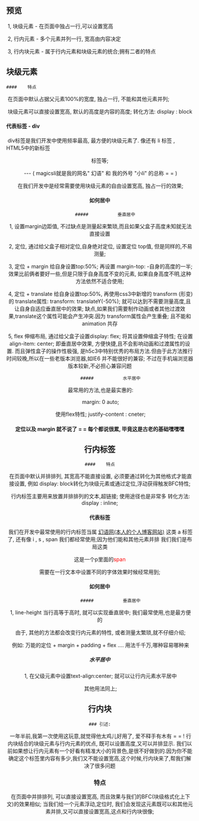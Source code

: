## 预览

​	1,  块级元素 - 在页面中独占一行,可以设置宽高

​	2, 行内元素 - 多个元素并列一行, 宽高由内容决定

​	3, 行内块元素 - 属于行内元素和块级元素的统合;拥有二者的特点

## 块级元素

	#### 	特点

​			在页面中默认占据父元素100%的宽度, 独占一行, 不能和其他元素并列;

​			块级元素可以直接设置宽高,  默认的高度是内容的高度; 转化方法:       display : block

#### 	代表标签 - div

​		div标签是我们开发中使用频率最高, 最方便的块级元素了.  像还有 li 标签 , HTML5中的新标签 <header> 标签等;

​										---  ( magicsli就是我的网名" 幻语" 和 我的外号 "小li" 的总称  = = ) 

​		在我们开发中是经常需要使用块级元素的自由设置宽高, 独占一行的效果;

#### 	如何居中

		##### 			垂直居中

​				1, 	设置margin边距值, 不过缺点是测量起来繁琐,而且如果父盒子高度未知就无法直接设置

​				2, 	定位, 通过给父盒子相对定位,自身绝对定位, 设置定位 top值, 但是同样的,不易测量;

​				3, 	定位 + margin 给自身设置top:50%; 再设置 margin-top:  -自身的高度的一半; 效果比前俩者要好一些,但是只限于自身高度不变的元素, 如果自身高度不明,这种方法依然不适合使用;

​				4, 	定位 + translate 给自身设置top:50%, 再使用css3中新增的 transform (形变) 的 translate属性:  transform: translateY(-50%); 就可以达到不需要测量高度,且让自身自适应垂直居中的效果; 缺点,如果我们需要制作动画或者其他过渡效果,translate这个属性可能会产生冲突.因为 transform属性会产生重叠; 且不能和animation 共存

​				5, 	flex 伸缩布局,  通过给父盒子设置display: flex; 将其设置伸缩盒子特性;  在设置 align-item: center; 即垂直居中效果, 方便快捷,且不会影响动画和过渡属性的设置. 而且弹性盒子的操作性极强, 是h5c3中特别优秀的布局方法.但由于此方法推行时间较晚,所以在一些老版本浏览器,如IE6 并不能很好的兼容; 不过在手机端浏览器版本较新,不必担心兼容问题

			##### 			水平居中

​				最常用的方法,也是最实惠的: 

​								margin: 0  auto;

​				使用flex特性;    justify-content : cneter;

#### 			定位以及 margin 就不说了   = = 每个都说很累, 毕竟这是古老的基础嘿嘿嘿





## 行内标签

	#### 	特点

​			在页面中默认并排排列, 其宽高不能直接设置, 必须要通过转化为其他格式才能直接设置, 例如 display: block转化为块级元素或通过定位,浮动获得触发BFC特性; 

​			行内标签主要用来放置并排排列的文本,超链接; 使用途径也是非常多   转化方法:   display : inline;

#### 	代表标签

​			我们在开发中最常使用的行内标签当属 <a href="www.magicsli.com">幻语网(本人的个人博客网站)</a> 这类 a 标签了, 还有像 i , s , span 我们都经常使用;因为他们能和其他元素并排 我们我们是布局这类  <p>这是一个p里面的<span style="color:red">span</span></p>  需要在一行文本中设置不同的字体效果时候经常用到;



#### 	如何居中

			##### 			垂直居中

​					1, line-height  当行高等于高时, 就可以实现垂直居中; 我们最常使用,也是最方便的

​					由于, 其他的方法都会改变行内元素的特性, 或者测量太繁琐,就不仔细介绍;

​			例如:  万能的定位 + margin + padding + flex ....   用法千千万,哪种容易哪种来



##### 			水平居中

​					1, 在父级元素中设置text-align:center; 就可以让行内元素水平居中

​				其他用法同上; 

## 行内块 



	### 引述:

​	 一年半前,我第一次使用这玩意,就觉得他太鸡儿好用了, 爱不释手有木有 = =  !  行内块结合的块级元素与行内元素的优点, 既可以设置高度,又可以并排显示. 我们以前如果想让行内元素有一个好看有精准大小的背景色,是很不好做到的.因为你不能确定这个标签里内容有多少,我们又不能设置宽高,这个时候,行内块来了,帮我们解决了很多问题

### 特点

​		在页面中并排排列, 可以直接设置宽高, 而且效果与我们的BFC(块级格式化上下文)的效果相似; 当我们给一个元素浮动,定位时, 我们会发现这元素既可以和其他元素并排,又可以直接设置宽高,这点和行内块很像; 





